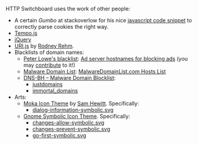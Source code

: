 HTTP Switchboard uses the work of other people:

- A certain *Gumbo* at stackoverlow for his nice [javascript code snippet](http://stackoverflow.com/questions/4003823/javascript-getcookie-functions/4004010#4004010) to correctly parse cookies the right way.
- [Tempo.js](http://twigkit.github.io/tempo/)
- [jQuery](http://jquery.com/)
- [URI.js](http://medialize.github.io/URI.js/) by [Rodney Rehm](http://rodneyrehm.de/en/).
- Blacklists of domain names:
    * [Peter Lowe's blacklist](http://pgl.yoyo.org/as/index.php): [Ad server hostnames for blocking ads](http://pgl.yoyo.org/as/serverlist.php?mimetype=plaintext) (you may [contribute](http://pgl.yoyo.org/as/#submit) to it!)
    * [Malware Domain List](http://www.malwaredomainlist.com/): [MalwareDomainList.com Hosts List](http://www.malwaredomainlist.com/hostslist/hosts.txt)
    * [DNS-BH – Malware Domain Blocklist](http://www.malwaredomains.com/?page_id=1508):
        - [justdomains](http://dns-bh.sagadc.org/justdomains)
        - [immortal_domains](http://dns-bh.sagadc.org/immortal_domains.txt)
- Arts:
    * [Moka Icon Theme](https://github.com/snwh/moka-icon-theme) by [Sam Hewitt](https://github.com/snwh). Specifically:
        - [dialog-information-symbolic.svg](https://github.com/snwh/moka-icon-theme/blob/master/Moka/scalable/status/dialog-information-symbolic.svg)
    * [Gnome Symbolic Icon Theme](https://git.gnome.org/browse/gnome-icon-theme-symbolic). Specifically:
        - [changes-allow-symbolic.svg](https://git.gnome.org/browse/gnome-icon-theme-symbolic/tree/gnome/scalable/status/changes-allow-symbolic.svg)
        - [changes-prevent-symbolic.svg](https://git.gnome.org/browse/gnome-icon-theme-symbolic/tree/gnome/scalable/status/changes-prevent-symbolic.svg)
        - [go-first-symbolic.svg](https://git.gnome.org/browse/gnome-icon-theme-symbolic/tree/gnome/scalable/status/go-first-symbolic.svg)